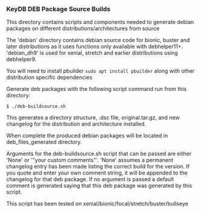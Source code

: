 ### KeyDB DEB Package Source Builds

This directory contains scripts and components needed to generate debian packages on different distributions/architectures from source

The 'debian' directory contains debian source code for bionic, buster and later distributions as it uses functions only available with debhelper11+. 'debian_dh9' is used for xenial, stretch and earlier distributions using debhelper9.

You will need to install pbuilder `sudo apt install pbuilder` along with other distribution specific dependencies

Generate deb packages with the following script command run from this directory:

```
$ ./deb-buildsource.sh
```

This generates a directory structure, .dsc file, original.tar.gz, and new changelog for the distribution and architecture installed.

When complete the produced debian packages will be located in deb_files_generated directory.

Arguments for the deb-buildsource.sh script that can be passed are either 'None' or '"your custom comments"'. 'None' assumes a permanent changelog entry has been made listing the correct build for the version. If you quote and enter your own comment string, it will be appended to the changelog for that deb package. If no argument is passed a default comment is generated saying that this deb package was generated by this script.

This script has been tested on xenial/bionic/focal/stretch/buster/bullseye
